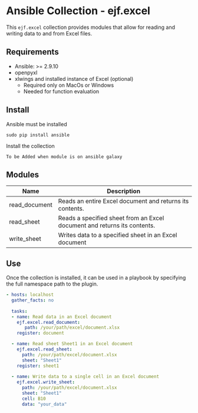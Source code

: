# Ansible Collection - ejf.excel

This ```ejf.excel``` collection provides modules that allow for reading and writing data to and from Excel files.

## Requirements
- Ansible: >= 2.9.10
- openpyxl
- xlwings and installed instance of Excel (optional)
    - Required only on MacOs or Windows
    - Needed for function evaluation

## Install
Ansible must be installed
```shell
sudo pip install ansible
```
Install the collection
```
To be Added when module is on ansible galaxy
```

## Modules

| Name          | Description                                                              |
|---------------|--------------------------------------------------------------------------|
| read_document | Reads an entire Excel document and returns its contents.<br/>            |
| read_sheet    | Reads a specified sheet from an Excel document and returns its contents. |
| write_sheet   | Writes data to a specified sheet in an Excel document                    |

## Use
Once the collection is installed, it can be used in a playbook by specifying the full namespace path to the plugin.
```yaml
- hosts: localhost
  gather_facts: no
  
  tasks:
  - name: Read data in an Excel document
    ejf.excel.read_document:
       path: /your/path/excel/document.xlsx
    register: document      

  - name: Read sheet Sheet1 in an Excel document
    ejf.excel.read_sheet:
      path: /your/path/excel/document.xlsx
      sheet: "Sheet1"
    register: sheet1
    
  - name: Write data to a single cell in an Excel document
    ejf.excel.write_sheet:
      path: /your/path/excel/document.xlsx
      sheet: "Sheet1"
      cell: B10
      data: "your_data"
```